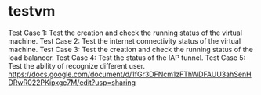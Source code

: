 # testvm
Test Case 1: Test the creation and check the running status of the virtual machine. 
Test Case 2: Test the internet connectivity status of the virtual machine. 
Test Case 3: Test the creation and check the running status of the load balancer. 
Test Case 4: Test the status of the IAP tunnel.
Test Case 5: Test the ability of recognize different user.
https://docs.google.com/document/d/1fGr3DFNcm1zFThWDFAUU3ahSenHDRwR022PKipxge7M/edit?usp=sharing
